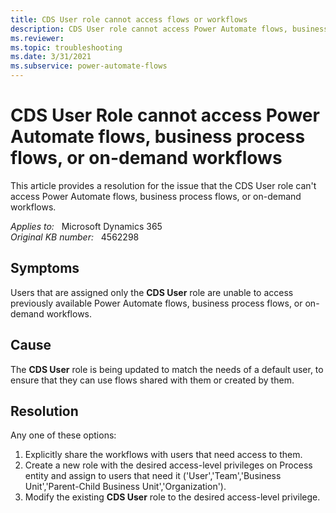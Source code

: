 ```yaml
---
title: CDS User role cannot access flows or workflows
description: CDS User role cannot access Power Automate flows, business process flows, or on-demand workflows. Provides a resolution.
ms.reviewer: 
ms.topic: troubleshooting
ms.date: 3/31/2021
ms.subservice: power-automate-flows
---
```

# CDS User Role cannot access Power Automate flows, business process flows, or on-demand workflows

This article provides a resolution for the issue that the CDS User role can't access Power Automate flows, business process flows, or on-demand workflows.

_Applies to:_ &nbsp; Microsoft Dynamics 365  
_Original KB number:_ &nbsp; 4562298

## Symptoms

Users that are assigned only the **CDS User** role are unable to access previously available Power Automate flows, business process flows, or on-demand workflows.

## Cause

The **CDS User** role is being updated to match the needs of a default user, to ensure that they can use flows shared with them or created by them.

## Resolution

Any one of these options:

1. Explicitly share the workflows with users that need access to them.
2. Create a new role with the desired access-level privileges on Process entity and assign to users that need it ('User','Team','Business Unit','Parent-Child Business Unit','Organization').
3. Modify the existing **CDS User** role to the desired access-level privilege.
